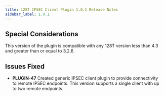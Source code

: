 ```yaml
---
title: 128T IPSEC Client Plugin 1.0.1 Release Notes
sidebar_label: 1.0.1
---
```


## Special Considerations
This version of the plugin is compatible with any 128T version less than 4.3 and greater than or equal to 3.2.8.

## Issues Fixed
- **PLUGIN-47** Created generic IPSEC client plugin to provide connectivity to remote IPSEC endpoints. This version supports a single client with up to two remote endpoints.
